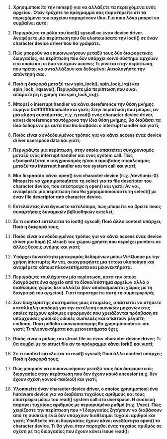 1. **Χρησιμοποιείτε την mmap() για να αλλάξετε τα περιεχόμενα ενός αρχείου. Όταν τρέχετε το πρόγραμμά σας παρατηρείτε ότι τα περιεχόμενα του αρχείου παραμένουν ίδια. Για ποιο λόγο μπορεί να συμβαίνει αυτό;**

2. **Περιγράψτε το ρόλο του ioctl() syscall σε έναν device driver. Αναφέρετε μία περίπτωση που θα υλοποιούσατε την ioctl() σε έναν character device driver που θα γράφατε.**

3. **Πώς μπορούν να επικοινωνήσουν μεταξύ τους δύο διαφορετικές διεργασίες, σε περίπτωση που δεν υπάρχει κοινό σύστημα αρχείων στο οποίο και οι δύο να έχουν access; Τι γίνεται στην περίπτωση, που πρέπει να ανταλλάξουν και δεδομένα; Αιτιολογήστε την απάντησή σας.**

4. **Ποιά η διαφορά μεταξύ των spin_lock(), spin_lock_irq() και spin_lock_irqsave(); Περιγράψτε μία περίπτωση που είναι απαραίτητη η χρήση του spin_lock_irq().**

5. **Μπορεί ο interrupt handler να κάνει dereference την θέση μνήμης πυρήνα 0xffffffff8badcafe και γιατί; Στην περίπτωση που μπορεί, αν μια κλήση συστήματος, π.χ. η read() ενός character device driver, κάνει dereference ταυτόχρονα την ίδια θέση μνήμης, θα διαβάσει τα ίδια δεδομένα με αυτά που θα διαβάσει ο interrupt handler και γιατί;**

6. **Ποιός είναι ο ενδεδειγμένος τρόπος για να κάνει access ένας device driver userspace data και γιατί;**

7. **Περιγράψτε μια περίπτωση, στην οποία απαιτείται συγχρονισμός μεταξύ ενός interrupt handler και ενός system call. Πώς εξασφαλίζεται ο συγχρονισμός ή/και ο αμοιβαίος αποκλεισμός μεταξύ του interrupt handler και του system call και γιατί;**

8. **Μια διεργασία κάνει open() ένα character device (π.χ. /dev/lunix-0). Μπορείτε να χρησιμοποιήσετε τη select για το file descriptor του character device, που επέστρεψε η open() και γιατί; Αν ναι, αναφέρετε μία περίπτωση που θα χρησιμοποιούσατε τη select() με έναν file descriptor από character device.**

9. **Εκτελώντας ένα άγνωστο εκτελέσιμο, πώς μπορείτε να βρείτε ποιες συναρτήσεις δυναμικών βιβλιοθηκών εκτελεί;**

10. **Σε τι context εκτελείται το ioctl() syscall; Ποιό άλλο context υπάρχει; Ποιά η διαφορά τους;**

11. **Ποιός είναι ο ενδεδειγμένος τρόπος για να κάνει access ένας device driver μια δομή (C struct) του χώρου χρήστη που περιέχει pointers σε άλλες θέσεις μνήμης και γιατί;**

12. **Υπάρχει δυνατότητα μεταφοράς δεδομένων μέσω VirtQueue με την χρήση interrupts; Αν ναι, σκιαγραφήστε μια τέτοια υλοποίηση και αναφέρετε κάποια πλεονεκτήματα και μειονεκτήματα.**

13. **Περιγράψτε τουλάχιστον μία περίπτωση, κατά την οποία διαγράφετε ένα αρχείο από το δίσκο/σύστημα αρχείων αλλά ο διαθέσιμος χώρος δεν αλλάζει (δεν αποδεσμεύεται χώρος με τη διαγραφή του αρχείου). Γιατί παρατηρείτε αυτή τη συμπεριφορά;**

14. **Σαν διαχειριστής συστήματος μιας εταιρείας, απαιτείται να στήσετε κατάλληλη υποδομή για την εκτέλεση εικονικών μηχανών στις οποίες τρέχουν κρίσιμες εφαρμογές που χρειάζονται πρόσβαση σε υπάρχουσες φυσικές ειδικές συσκευές και απαιτούν μέγιστη επίδοση. Ποια μέθοδο εικονικοποίησης θα χρησιμοποιήσετε και γιατί; Τι πλεονεκτήματα και μειονεκτήματα έχει;**

15. **Ποιός είναι ο ρόλος του struct file σε έναν character device driver; Τι θα συμβεί με το struct file αν το πρόγραμμα κάνει fork() και γιατί;**

16. **Σε τι context εκτελείται το read() syscall; Ποιό άλλο context υπάρχει; Ποιά η διαφορά τους;**

17. **Πώς μπορούν να επικοινωνήσουν μεταξύ τους δύο διαφορετικές διεργασίες στην περίπτωση που δεν έχουν κοινό ancestor (π.χ. δεν έχουν σχέση γονιού-παιδιού) και γιατί;**

18. **Υλοποιείτε έναν character device driver, ο οποίος χρησιμοποιεί ένα hardware device για να διαβάσει τυχαίους αριθμούς και τους επιστρέφει μέσω του read() system call στο userspace. Η συσκευή παράγει τυχαίους αριθμούς με περιορισμένο ρυθμό (π.χ. 1/sec). Πώς χειρίζεστε την περίπτωση που >1 διεργασίες ζητήσουν να διαβάσουν από τη συσκευή ενώ δεν υπάρχουν διαθέσιμοι τυχαίοι αριθμοί και γιατί; Υποθέστε ότι οι διεργασίες έχουν κάνει ανεξάρτητα open() το character device. Τι θα γίνει όταν παραχθεί ένας τυχαίος αριθμός σε σχέση με τις διεργασίες που έχουν κάνει issue read();**